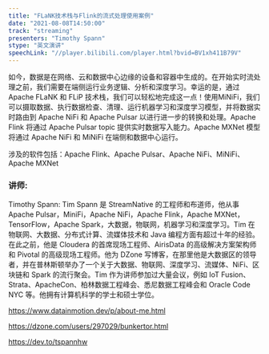 ```yaml
---
title: "FLaNK技术栈与Flink的流式处理使用案例"
date: "2021-08-08T14:50:00" 
track: "streaming"
presenters: "Timothy Spann"
stype: "英文演讲"
speechLink: "//player.bilibili.com/player.html?bvid=BV1xh411B79V"
---
```

如今，数据是在网络、云和数据中心边缘的设备和容器中生成的。在开始实时流处理之前，我们需要在端侧运行业务逻辑、分析和深度学习。幸运的是，通过 Apache FLaNK 和 FLiP 技术栈，我们可以轻松地完成这一点！使用MiNiFi，我们可以摄取数据、执行数据检查、清理、运行机器学习和深度学习模型，并将数据实时路由到 Apache NiFi 和 Apache Pulsar 以进行进一步的转换和处理。Apache Flink 将通过 Apache Pulsar topic 提供实时数据写入能力。Apache MXNet 模型将通过 Apache NiFi 和 MiNiFi 在端侧和数据中心运行。

涉及的软件包括：Apache Flink、Apache Pulsar、Apache NiFi、MiNiFi、Apache MXNet
 ### 讲师: 
Timothy Spann: Tim Spann 是 StreamNative 的工程师和布道师，他从事 Apache Pulsar，MiniFi，Apache NiFi，Apache Flink，Apache MXNet，TensorFlow，Apache Spark，大数据，物联网，机器学习和深度学习。Tim 在物联网、大数据、分布式计算、流媒体技术和 Java 编程方面有超过十年的经验。在此之前，他是 Cloudera 的首席现场工程师、AirisData 的高级解决方案架构师和 Pivotal 的高级现场工程师。他为 DZone 写博客，在那里他是大数据区的领导者，并在普林斯顿举办了一个关于大数据、物联网、深度学习、流媒体、NiFi、区块链和 Spark 的流行聚会。Tim 作为讲师参加过大量会议，例如 IoT Fusion、Strata、ApacheCon、柏林数据工程峰会、悉尼数据工程峰会和 Oracle Code NYC 等。他拥有计算机科学的学士和硕士学位。

https://www.datainmotion.dev/p/about-me.html

https://dzone.com/users/297029/bunkertor.html

https://dev.to/tspannhw

